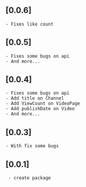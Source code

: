## [0.0.6]

    - Fixes like count

## [0.0.5]

    - Fixes some bugs on api
    - And more...

## [0.0.4]

    - Fixes some bugs on api
    - Add title on Channel
    - Add ViewCount on VideoPage
    - Add publishDate on Video
    - And more...

## [0.0.3]

    - With fix some bugs

## [0.0.1]

     - create package